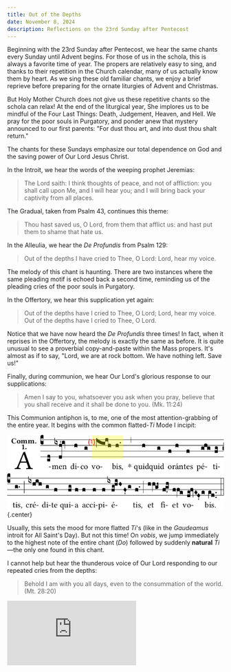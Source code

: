 ```yaml
---
title: Out of the Depths
date: November 8, 2024
description: Reflections on the 23rd Sunday after Pentecost
---
```


Beginning with the 23rd Sunday after Pentecost, we hear the same chants every Sunday
until Advent begins. For those of us in the schola, this is always a favorite time of
year. The propers are relatively easy to sing, and thanks to their repetition in the
Church calendar, many of us actually know them by heart. As we sing these old
familiar chants, we enjoy a brief reprieve before preparing for the ornate liturgies
of Advent and Christmas.

But Holy Mother Church does not give us these repetitive chants so the schola can
relax! At the end of the liturgical year, She implores us to be mindful of the Four
Last Things: Death, Judgement, Heaven, and Hell. We pray for the poor souls in
Purgatory, and ponder anew that mystery announced to our first parents: "For dust
thou art, and into dust thou shalt return."

The chants for these Sundays emphasize our total dependence on God and the saving
power of Our Lord Jesus Christ.

In the Introit, we hear the words of the weeping prophet Jeremias:

> The Lord saith:
> I think thoughts of peace, and not of affliction:
> you shall call upon Me, and I will hear you;
> and I will bring back your captivity from all places.

The Gradual, taken from Psalm 43, continues this theme:

> Thou hast saved us, O Lord, from them that afflict us:
> and hast put them to shame that hate us.

In the Alleulia, we hear the _De Profundis_ from Psalm 129:

> Out of the depths I have cried to Thee, O Lord:
> Lord, hear my voice.

The melody of this chant is haunting.  There are two instances where the same
pleading motif is echoed back a second time, reminding us of the pleading cries
of the poor souls in Purgatory.

In the Offertory, we hear this supplication yet again:

> Out of the depths have I cried to Thee, O Lord; Lord, hear my voice.
> Out of the depths have I cried to Thee, O Lord.

Notice that we have now heard the _De Profundis_ three times! In fact, when it reprises
in the Offertory, the melody is exactly the same as before. It is quite unusual to
see a proverbial copy-and-paste within the Mass propers. It's almost as if to say,
"Lord, we are at rock bottom. We have nothing left. Save us!"

Finally, during communion, we hear Our Lord's glorious response to our supplications:

> Amen I say to you, whatsoever you ask when you pray,
> believe that you shall receive and it shall be done to you. (Mk. 11:24)

This Communion antiphon is, to me, one of the most attention-grabbing of the entire
year. It begins with the common flatted-_Ti_ Mode I incipit:

![](communion.png "Communion: Amen dico vobis"){.center}

Usually, this sets the mood for more flatted _Ti_'s (like in the _Gaudeamus_ introit
for All Saint's Day). But not this time! On _vobis_, we jump immediately to the
highest note of the entire chant (_Do_) followed by suddenly **natural** _Ti_—the only
one found in this chant.

I cannot help but hear the thunderous voice of Our Lord responding to our repeated
cries from the depths:

> Behold I am with you all days, even to the consummation of the world.
> (Mt. 28:20)

<iframe class="ytembed" src="https://www.youtube.com/embed/videoseries?list=PLUTjo_MVNeFd3s3kbpdeZZny7-kp_xOeR&rel=0&loop=0" title="YouTube video player" frameborder="0" allow="accelerometer; autoplay; clipboard-write; encrypted-media; gyroscope; picture-in-picture; web-share" referrerpolicy="strict-origin-when-cross-origin" allowfullscreen></iframe>
